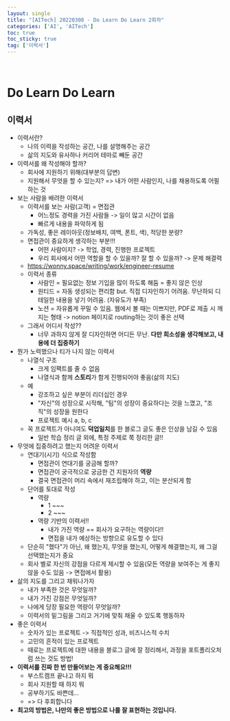 ```yaml
---
layout: single
title: "[AITech] 20220308 - Do Learn Do Learn 2회차"
categories: ['AI', 'AITech']
toc: true
toc_sticky: true
tag: ['이력서']
---
```




<br>

# Do Learn Do Learn

## 이력서

* 이력서란?
  * 나의 이력을 작성하는 공간, 나를 설명해주는 공간
  * 삶의 지도와 유사하나 커리어 테마로 빼둔 공간
* 이력서를 왜 작성해야 할까?
  * 회사에 지원하기 위해(대부분의 답변)
  * 지원해서 무엇을 할 수 있는지? => 내가 어떤 사람인지, 나를 채용하도록 어필하는 것
* 보는 사람을 배려한 이력서
  * 이력서를 보는 사람(고객) = 면접관
    * 어느정도 경력을 가진 사람들 -> 일이 많고 시간이 없음
    * 빠르게 내용을 파악하게 됨
  * 가독성, 좋은 레이아웃(정보배치, 여백, 폰트, 색), 적당한 분량?
  * 면접관이 중요하게 생각하는 부분!!!
    * 어떤 사람이지? -> 학업, 경력, 진행한 프로젝트
    * 우리 회사에서 어떤 역할을 할 수 있을까? 잘 할 수 있을까? -> 문제 해결력
  * https://wonny.space/writing/work/engineer-resume
  * 이력서 종류
    * 사람인 = 필요없는 정보 기입을 많이 하도록 해둠 = 좋지 않은 인상
    * 원티드 = 자동 생성되는 편리함 but. 직접 디자인하기 어려움. 무난하되 디테일한 내용을 넣기 어려움. (자유도가 부족)
    * 노션 = 자유롭게 꾸밀 수 있음. 웹에서 볼 때는 이쁘지만, PDF로 제출 시 깨지는 형태 -> notion 페이지로 routing하는 것이 좋은 선택
  * 그래서 어디서 작성??
    * 너무 과하지 않게 잘 디자인하면 어디든 무난. **다만 희소성을 생각해보고, 내용에 더 집중하기**
* 뭔가 노력했으나 티가 나지 않는 이력서
  * 나열식 구조
    * 크게 임팩트를 줄 수 없음
    * 나열식과 함께 **스토리**가 함게 진행되어야 좋음(삶의 지도)
  * 예
    * 강조하고 싶은 부분이 리더십인 경우
    * "자신"의 성장으로 시작해, "팀"의 성장이 중요하다는 것을 느꼈고, "조직"의 성장을 원한다
    * 프로젝트 예시 a, b, c
  * 꼭 프로젝트가 아니여도 **덕업일치**를 한 블로그 글도 좋은 인상을 남길 수 있음
    * 일반 학습 정리 글 외에, 특정 주제로 쭉 정리한 글!!
* 무엇에 집중하려고 했는지 어려운 이력서
  * 연대기(시기) 식으로 작성함
    * 면접관이 연대기를 궁금해 할까?
    * 면접관이 궁극적으로 궁금한 건 지원자의 **역량**
    * 결국 면접관이 머리 속에서 재조립해야 하고, 이는 분산되게 함
  * 단어를 토대로 작성
    * 역량
      * 1 ~~~
      * 2 ~~~
    * 역량 기반의 이력서!!
      * 내가 가진 역량 == 회사가 요구하는 역량이다!!
      * 면접을 내가 예상하는 방향으로 유도할 수 있다
  * 단순히 "했다"가 아닌, 왜 했는지, 무엇을 했는지, 어떻게 해결했는지, 왜 그걸 선택했는지가 중요
  * 회사 별로 자신의 강점을 다르게 제시할 수 있음(모든 역량을 보여주는 게 좋지 않을 수도 있음 -> 면접에서 활용)
* 삶의 지도를 그리고 채워나가자
  * 내가 부족한 것은 무엇일까?
  * 내가 가진 강점은 무엇일까?
  * 나에게 당장 필요한 역량이 무엇일까?
  * 이력서의 밑그림을 그리고 거기에 맞춰 채울 수 있도록 행동하자
* 좋은 이력서
  * 숫자가 있는 프로젝트 -> 직접적인 성과, 비즈니스적 수치
  * 고민의 흔적이 있는 프로젝트
  * 때로는 프로젝트에 대한 내용을 블로그 글에 잘 정리해서, 과정을 포트폴리오처럼 쓰는 것도 방법!
* **이력서를 진짜 한 번 만들어보는 게 중요해요!!!**
  * 부스트캠프 끝나고 하지 뭐
  * 회사 지원할 때 하지 뭐
  * 공부하기도 바쁜데...
  * => 다 후회합니다
* **최고의 방법은, 나만의 좋은 방법으로 나를 잘 표현하는 것입니다.**

























<br>

